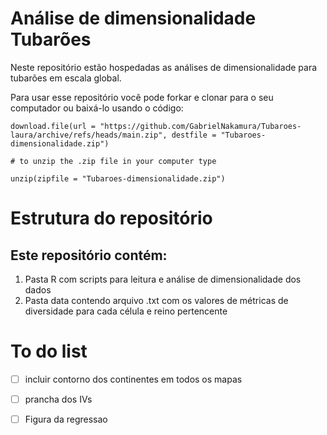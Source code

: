 # Análise de dimensionalidade Tubarões

Neste repositório estão hospedadas as análises de dimensionalidade para tubarões em escala
    global.

Para usar esse repositório você pode forkar e clonar para o seu computador ou baixá-lo
usando o código:

```{r echo=TRUE, eval=FALSE}
download.file(url = "https://github.com/GabrielNakamura/Tubaroes-laura/archive/refs/heads/main.zip", destfile = "Tubaroes-dimensionalidade.zip")

# to unzip the .zip file in your computer type

unzip(zipfile = "Tubaroes-dimensionalidade.zip")
```

# Estrutura do repositório

## Este repositório contém:

1. Pasta R com scripts para leitura e análise de dimensionalidade dos dados
2. Pasta data contendo arquivo .txt com os valores de métricas de diversidade para cada célula e reino pertencente

# To do list

- [ ] incluir contorno dos continentes em todos os mapas

- [ ] prancha dos IVs

- [ ] Figura da regressao

